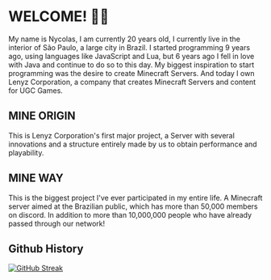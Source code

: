 # WELCOME! 👋🏻
My name is Nycolas, I am currently 20 years old, I currently live in the interior of São Paulo, a large city in Brazil.
I started programming 9 years ago, using languages ​​like JavaScript and Lua, but 6 years ago I fell in love with Java and continue to do so to this day.
My biggest inspiration to start programming was the desire to create Minecraft Servers. And today I own Lenyz Corporation, a company that creates Minecraft Servers and content for UGC Games.

## MINE ORIGIN
This is Lenyz Corporation's first major project, a Server with several innovations and a structure entirely made by us to obtain performance and playability.

## MINE WAY
This is the biggest project I've ever participated in my entire life.
A Minecraft server aimed at the Brazilian public, which has more than 50,000 members on discord.
In addition to more than 10,000,000 people who have already passed through our network!

## Github History
[![GitHub Streak](https://streak-stats.demolab.com?user=LenyzDev)](https://git.io/streak-stats)
